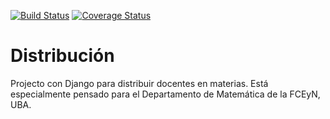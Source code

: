 [![Build Status](https://travis-ci.org//matiasg/distribucion.svg)](https://travis-ci.org/matiasg/distribucion)
[![Coverage Status](https://img.shields.io/coveralls/github/matiasg/distribucion.svg)](https://coveralls.io/github/matiasg/distribucion)

Distribución
============

Projecto con Django para distribuir docentes en materias.
Está especialmente pensado para el Departamento de Matemática
de la FCEyN, UBA.
